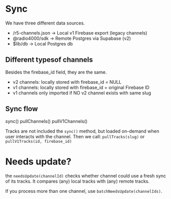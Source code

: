# Sync

We have three different data sources.

- /r5-channels.json -> Local v1 Firebase export (legacy channels)
- @radio4000/sdk -> Remote Postgres via Supabase (v2)
- $lib/db -> Local Postgres db

## Different typesof channels

Besides the firebase_id field, they are the same.

- v2 channels: locally stored with firebase_id = NULL
- v1 channels: locally stored with firebase_id = original Firebase ID
- v1 channels only imported if NO v2 channel exists with same slug

## Sync flow

sync()
pullChannels()
pullV1Channels()

Tracks are not included the `sync()` method, but loaded on-demand when user interacts with the channel. Then we call: `pullTracks(slug)` or `pullV1Tracks(id, firebase_id)`

# Needs update?

the `needsUpdate(channelId)` checks whether channel could use a fresh sync of its tracks. It compares (any) local tracks with (any) remote tracks.

If you process more than one channel, use `batchNeedsUpdate(channelIds)`.
